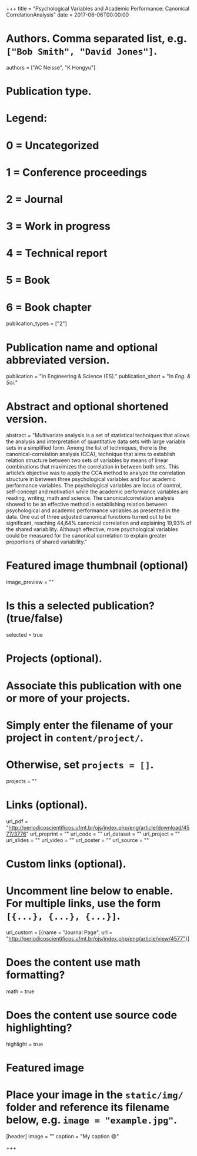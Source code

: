 +++
title = "Psychological Variables and Academic Performance: Canonical CorrelationAnalysis"
date = 2017-06-06T00:00:00

# Authors. Comma separated list, e.g. `["Bob Smith", "David Jones"]`.
authors = ["AC Neisse", "K Hongyu"]

# Publication type.
# Legend:
# 0 = Uncategorized
# 1 = Conference proceedings
# 2 = Journal
# 3 = Work in progress
# 4 = Technical report
# 5 = Book
# 6 = Book chapter
publication_types = ["2"]

# Publication name and optional abbreviated version.
publication = "In Engineering & Science (ES)."
publication_short = "In *Eng. & Sci.*"

# Abstract and optional shortened version.
abstract = "Multivariate analysis is a set of statistical techniques that allows the analysis and interpretation of quantitative data sets with large variable sets in a simplified form. Among the list of techniques, there is the canonical-correlation analysis (CCA), technique that aims to establish relation structure between two sets of variables by means of linear combinations that maximizes the correlation in between both sets. This article’s objective was to apply the CCA method to analyze the correlation structure in between three psychological variables and four academic performance variables. The psychological variables are locus of control, self-concept and motivation while the academic performance variables are reading, writing, math and science. The canonicalcorrelation analysis showed to be an effective method in establishing relation between psychological and academic performance variables as presented in the data. One out of three adjusted canonical functions turned out to be significant, reaching 44,64% canonical correlation and explaining 19,93% of the shared variability. Although effective, more psychological variables could be measured for the canonical correlation to explain greater proportions of shared variability."

# Featured image thumbnail (optional)
image_preview = ""

# Is this a selected publication? (true/false)
selected = true

# Projects (optional).
#   Associate this publication with one or more of your projects.
#   Simply enter the filename of your project in `content/project/`.
#   Otherwise, set `projects = []`.
projects = ""

# Links (optional).
url_pdf = "http://periodicoscientificos.ufmt.br/ojs/index.php/eng/article/download/4577/3776"
url_preprint = ""
url_code = ""
url_dataset = ""
url_project = ""
url_slides = ""
url_video = ""
url_poster = ""
url_source = ""

# Custom links (optional).
#   Uncomment line below to enable. For multiple links, use the form `[{...}, {...}, {...}]`.
url_custom = [{name = "Journal Page", url = "http://periodicoscientificos.ufmt.br/ojs/index.php/eng/article/view/4577"}]

# Does the content use math formatting?
math = true

# Does the content use source code highlighting?
highlight = true

# Featured image
# Place your image in the `static/img/` folder and reference its filename below, e.g. `image = "example.jpg"`.
[header]
image = ""
caption = "My caption :smile:"

+++
